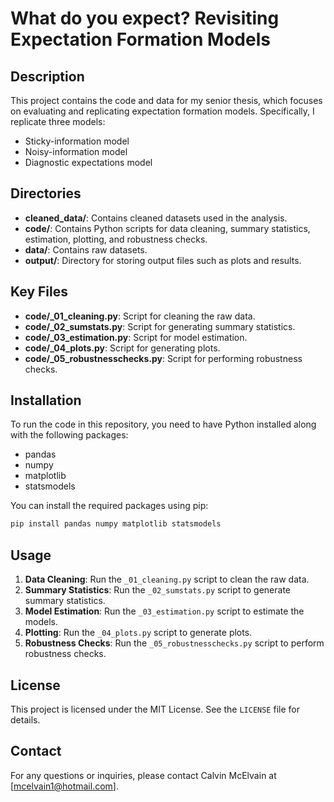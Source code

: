 # What do you expect? Revisiting Expectation Formation Models

## Description

This project contains the code and data for my senior thesis, which focuses on evaluating and replicating expectation formation models. Specifically, I replicate three models:

- Sticky-information model
- Noisy-information model
- Diagnostic expectations model

## Directories

- **cleaned_data/**: Contains cleaned datasets used in the analysis.
- **code/**: Contains Python scripts for data cleaning, summary statistics, estimation, plotting, and robustness checks.
- **data/**: Contains raw datasets.
- **output/**: Directory for storing output files such as plots and results.

## Key Files

- **code/_01_cleaning.py**: Script for cleaning the raw data.
- **code/_02_sumstats.py**: Script for generating summary statistics.
- **code/_03_estimation.py**: Script for model estimation.
- **code/_04_plots.py**: Script for generating plots.
- **code/_05_robustnesschecks.py**: Script for performing robustness checks.

## Installation

To run the code in this repository, you need to have Python installed along with the following packages:

- pandas
- numpy
- matplotlib
- statsmodels

You can install the required packages using pip:

```sh
pip install pandas numpy matplotlib statsmodels
```

## Usage

1. **Data Cleaning**: Run the `_01_cleaning.py` script to clean the raw data.
2. **Summary Statistics**: Run the `_02_sumstats.py` script to generate summary statistics.
3. **Model Estimation**: Run the `_03_estimation.py` script to estimate the models.
4. **Plotting**: Run the `_04_plots.py` script to generate plots.
5. **Robustness Checks**: Run the `_05_robustnesschecks.py` script to perform robustness checks.

## License

This project is licensed under the MIT License. See the `LICENSE` file for details.

## Contact

For any questions or inquiries, please contact Calvin McElvain at [mcelvain1@hotmail.com].
